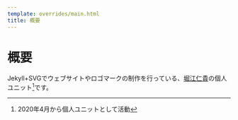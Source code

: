```yaml
---
template: overrides/main.html
title: 概要
---
```

# 概要
Jekyll+SVGでウェブサイトやロゴマークの制作を行っている、[堀江仁貴](https://www.horiehitoki.com)の個人ユニット[^1]です。

[^1]: 2020年4月から個人ユニットとして活動
